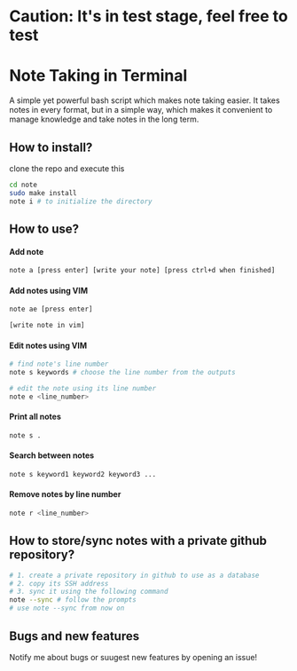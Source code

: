 # Caution: It's in test stage, feel free to test

# Note Taking in Terminal

A simple yet powerful bash script which makes note taking easier. It takes notes in every format, but in a simple way, which makes it convenient to manage knowledge and take notes in the long term.

## How to install?

clone the repo and execute this

```bash
cd note
sudo make install
note i # to initialize the directory
```

## How to use?

#### Add note
```bash
note a [press enter] [write your note] [press ctrl+d when finished]
```

#### Add notes using VIM
```bash
note ae [press enter]

[write note in vim]
```

#### Edit notes using VIM
```bash
# find note's line number
note s keywords # choose the line number from the outputs

# edit the note using its line number
note e <line_number>
```

#### Print all notes
```bash
note s .
```

#### Search between notes

```bash
note s keyword1 keyword2 keyword3 ...
```

#### Remove notes by line number
```bash
note r <line_number>
```

## How to store/sync notes with a private github repository?
```bash
# 1. create a private repository in github to use as a database
# 2. copy its SSH address
# 3. sync it using the following command 
note --sync # follow the prompts
# use note --sync from now on
```

## Bugs and new features

Notify me about bugs or suugest new features by opening an issue!
